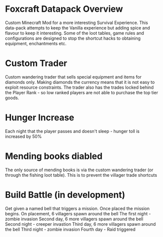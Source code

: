 # Foxcraft Datapack Overview
Custom Minecraft Mod for a more interesting Survival Experience.  This data-pack attempts to keep the Vanilla experience but adding spice and flavour to keep it interesting.  Some of the loot tables, game rules and configurations are designed to stop the shortcut hacks to obtaining equipment, enchantments etc.

# Custom Trader
Custom wandering trader that sells special equipment and items for diamonds only.  Making diamonds the currency means that it is not easy to exploit resource constraints.  The trader also has the trades locked behind the Player Rank - so low ranked players are not able to purchase the top tier goods.

# Hunger Increase
Each night that the player passes and doesn't sleep - hunger toll is increased by 50%

# Mending books diabled
The only source of mending books is via the custom wandering trader (or through the fishing loot table).  This is to prevent the villager trade shortcuts 

# Build Battle (in development)
Get given a named bell that triggers a mission.  Once placed the mission begins.
On placement, 6 villagers spawn around the bell
The first night - zombie invasion
Second day, 6 more villagers spawn around the bell
Second night - creeper invastion
Third day, 6 more villagers spawn around the bell
Third night - zombie invasion
Fourth day - Raid triggered
